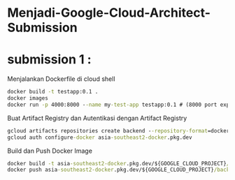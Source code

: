 # Menjadi-Google-Cloud-Architect-Submission

# submission 1 : 
Menjalankan Dockerfile di cloud shell
```cmd
docker build -t testapp:0.1 .
docker images
docker run -p 4000:8000 --name my-test-app testapp:0.1 # (8000 port expose app di Docker -> mapping ke 4000)
```

Buat Artifact Registry dan Autentikasi dengan Artifact Registry
```cmd
gcloud artifacts repositories create backend --repository-format=docker --location=asia-southeast2 --async
gcloud auth configure-docker asia-southeast2-docker.pkg.dev
```

Build dan Push Docker Image
```cmd
docker build -t asia-southeast2-docker.pkg.dev/${GOOGLE_CLOUD_PROJECT}/backend/notes-app:latest .
docker push asia-southeast2-docker.pkg.dev/${GOOGLE_CLOUD_PROJECT}/backend/notes-app:latest
```
